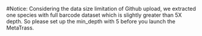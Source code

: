 #Notice:
Considering the data size limitation of Github upload, we extracted one species with full barcode dataset which is slightly greater than 5X depth.
So please set up the min_depth with 5 before you launch the MetaTrass. 
